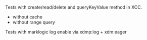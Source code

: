 Tests with create/read/delete and queryKeyValue method in XCC.

- without cache
- without range query

Tests with marklogic log enable via xdmp:log + xdm:eager

